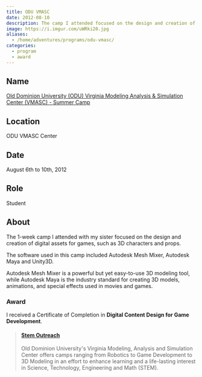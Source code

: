 ```yaml
---
title: ODU VMASC
date: 2012-08-10
description: The camp I attended focused on the design and creation of digital assets for games, such as 3D characters and props.
image: https://i.imgur.com/uWRki20.jpg
aliases:
  - /home/adventures/programs/odu-vmasc/
categories:
  - program
  - award
---
```


## Name

[Old Dominion University (ODU) Virginia Modeling Analysis & Simulation Center (VMASC) - Summer Camp](https://www.odu.edu/vmasc/summer-camps)

## Location

ODU VMASC Center

## Date

August 6th to 10th, 2012

## Role

Student

## About

The 1-week camp I attended with my sister focused on the design and creation of digital assets for games, such as 3D characters and props.

The software used in this camp included Autodesk Mesh Mixer, Autodesk Maya and Unity3D.

Autodesk Mesh Mixer is a powerful but yet easy-to-use 3D modeling tool, while Autodesk Maya is the industry standard for creating 3D models, animations, and special effects used in movies and games.

### Award

I received a Certificate of Completion in **Digital Content Design for Game Development**.

<blockquote class="embedly-card" data-card-controls="0"><h4><a href="https://www.odu.edu/vmasc/summer-camps">Stem Outreach</a></h4><p>Old Dominion University's Virginia Modeling, Analysis and Simulation Center offers camps ranging from Robotics to Game Development to 3D Modeling in an effort to enhance learning and a life-lasting interest in Science, Technology, Engineering and Math (STEM).</p></blockquote>
<script async src="//cdn.embedly.com/widgets/platform.js" charset="UTF-8"></script>
